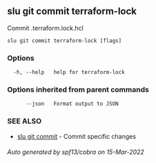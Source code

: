 ## slu git commit terraform-lock

Commit .terraform.lock.hcl

```
slu git commit terraform-lock [flags]
```

### Options

```
  -h, --help   help for terraform-lock
```

### Options inherited from parent commands

```
      --json   Format output to JSON
```

### SEE ALSO

* [slu git commit](slu_git_commit.md)	 - Commit specific changes

###### Auto generated by spf13/cobra on 15-Mar-2022
